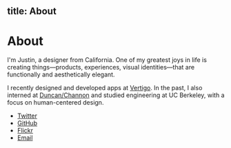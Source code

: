 title: About
---

# About

<span class="lead-in">I'm Justin</span>, a designer from California. One of my greatest joys in life is creating things—products, experiences, visual identities—that are functionally and aesthetically elegant.

I recently designed and developed apps at [Vertigo](http://vertigo.com/). In the past, I also interned at [Duncan/Channon](http://www.duncanchannon.com/) and studied engineering at UC Berkeley, with a focus on human-centered design.

- [Twitter](http://twitter.com/justinjaywang)
- [GitHub](https://github.com/justinjaywang)
- [Flickr](https://www.flickr.com/photos/justinjaywang)
- <a href="mailto:hi@justinjaywang.com">Email</a>
